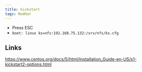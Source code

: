```yaml
---
title: kickstart
tags: RedHat
---
```


* Press ESC
* ``boot: linux ks=nfs:192.168.75.132:/srv/nfs/ks.cfg``

## Links

<https://www.centos.org/docs/5/html/Installation_Guide-en-US/s1-kickstart2-options.html>

